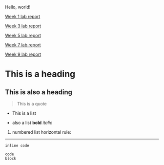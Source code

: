 Hello, world!  

[Week 1 lab report](lab-report-w1.md)

[Week 3 lab report](lab-report-2.md)

[Week 5 lab report](lab-report-3.md)

[Week 7 lab report](lab-report-4.md)

[Week 9 lab report](lab-report-5.md)



# This is a heading
## This is also a heading
> This is a quote
* This is a list
- also a list
**bold**
*italic*
1. numbered list
horizontal rule: 
---
`inline code `
```
code 
block
```
